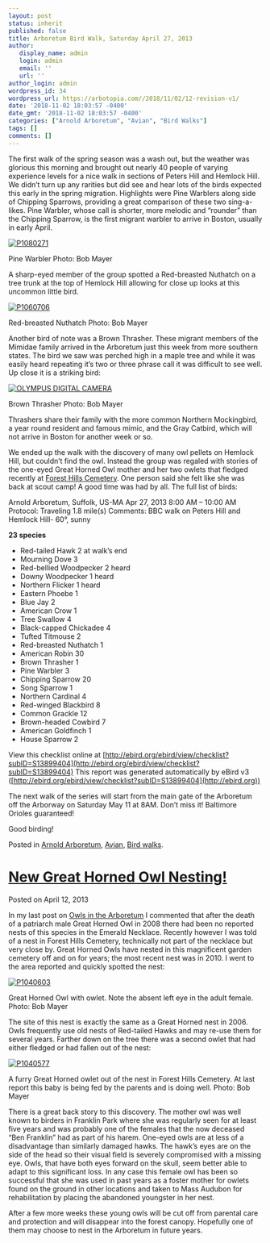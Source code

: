 ```yaml
---
layout: post
status: inherit
published: false
title: Arboretum Bird Walk, Saturday April 27, 2013
author:
   display_name: admin
   login: admin
   email: ''
   url: ''
author_login: admin
wordpress_id: 34
wordpress_url: https://arbotopia.com//2018/11/02/12-revision-v1/
date: '2018-11-02 18:03:57 -0400'
date_gmt: '2018-11-02 18:03:57 -0400'
categories: ["Arnold Arboretum", "Avian", "Bird Walks"]
tags: []
comments: []
---
```


The first walk of the spring season was a wash out, but the weather was glorious this morning and brought out nearly 40 people of varying experience levels for a nice walk in sections of Peters Hill and Hemlock Hill.   We didn’t turn up any rarities but did see and hear lots of the birds expected this early in the spring migration.   Highlights were Pine Warblers along side of Chipping Sparrows, providing a great comparison of these two sing-a- likes.   Pine Warbler, whose call is shorter, more melodic and “rounder” than the Chipping Sparrow, is the first migrant warbler to arrive in Boston, usually in early April.

[![P1080271](images/2013/04/P1080271.jpg)](images/2013/04/P1080271.jpg)

Pine Warbler
Photo: Bob Mayer

A sharp-eyed member of the group spotted a Red-breasted Nuthatch on a tree trunk at the top of Hemlock Hill allowing for close up looks at this uncommon little bird.

[![P1060706](images/2013/04/P1060706.jpg)](images/2013/04/P1060706.jpg)

Red-breasted Nuthatch
Photo: Bob Mayer

Another bird of note was a Brown Thrasher.   These migrant members of the Mimidae family arrived in the Arboretum just this week from more southern states.   The bird we saw was perched high in a maple tree and while it was easily heard repeating it’s two or three phrase call it was difficult to see well.   Up close it is a striking bird:

[![OLYMPUS DIGITAL CAMERA](images/2013/04/P1010021.jpg)](images/2013/04/P1010021.jpg)

Brown Thrasher
Photo: Bob Mayer

Thrashers share their family with the more common Northern Mockingbird, a year round resident and famous mimic, and the Gray Catbird, which will not arrive in Boston for another week or so.

We ended up the walk with the discovery of many owl pellets on Hemlock Hill, but couldn’t find the owl. Instead the group was regaled with stories of the one-eyed Great Horned Owl mother and her two owlets that fledged recently at [Forest Hills Cemetery](https://web.archive.org/web/20140426142538/http://www.arbotopia.com/new-great-horned-owl-nesting/).    One person said she felt like she was back at scout camp!   A good time was had by all.   The full list of birds:

Arnold Arboretum, Suffolk, US-MA
Apr 27, 2013 8:00 AM – 10:00 AM
Protocol: Traveling 1.8 mile(s)
Comments: BBC walk on Peters Hill and Hemlock Hill- 60°, sunny

**23 species**

* Red-tailed Hawk   2 at walk’s end
* Mourning Dove   3
* Red-bellied Woodpecker   2 heard
* Downy Woodpecker   1 heard
* Northern Flicker   1 heard
* Eastern Phoebe   1
* Blue Jay   2
* American Crow   1
* Tree Swallow   4
* Black-capped Chickadee   4
* Tufted Titmouse   2
* Red-breasted Nuthatch   1
* American Robin   30
* Brown Thrasher   1
* Pine Warbler   3
* Chipping Sparrow   20
* Song Sparrow   1
* Northern Cardinal   4
* Red-winged Blackbird   8
* Common Grackle   12
* Brown-headed Cowbird   7
* American Goldfinch   1
* House Sparrow   2

View this checklist online at [http://ebird.org/ebird/view/checklist?subID=S13899404](http://ebird.org/ebird/view/checklist?subID=S13899404) This report was generated automatically by eBird v3 ([http://ebird.org/ebird/view/checklist?subID=S13899404](http://ebird.org))

The next walk of the series will start from the main gate of the Arboretum off the Arborway on Saturday May 11 at 8AM.   Don’t miss it!   Baltimore Orioles guaranteed!

Good birding!

Posted in [Arnold Arboretum](category/arboretum/), [Avian](category/avian/), [Bird walks](category/bird-walks/).

# [New Great Horned Owl Nesting!](https://web.archive.org/web/20140426142538/http://www.arbotopia.com/new-great-horned-owl-nesting/)

Posted on April 12, 2013

In my last post on [Owls in the Arboretum](https://web.archive.org/web/20140426142538/http://www.arbotopia.com/arnold-arboretum-owls/) I commented that after the death of a patriarch male Great Horned Owl in 2008 there had been no reported nests of this species in the Emerald Necklace.   Recently however I was told of a nest in Forest Hills Cemetery, technically not part of the necklace but very close by.   Great Horned Owls have nested in this magnificent garden cemetery off and on for years; the most recent nest was in 2010.   I went to the area reported and quickly spotted the nest:

[![P1040603](images/2013/04/P1040603.jpg)](images/2013/04/P1040603.jpg)

Great Horned Owl with owlet. Note the absent left eye in the adult female.
Photo: Bob Mayer

The site of this nest is exactly the same as a Great Horned nest in 2006.   Owls frequently use old nests of Red-tailed Hawks and may re-use them for several years.   Farther down on the tree there was a second owlet that had either fledged or had fallen out of the nest:

[![P1040577](images/2013/04/P1040577.jpg)](images/2013/04/P1040577.jpg)

A furry Great Horned owlet out of the nest in Forest Hills Cemetery. At last report this baby is being fed by the parents and is doing well.
Photo: Bob Mayer

There is a great back story to this discovery.   The mother owl was well known to birders in Franklin Park where she was regularly seen for at least five years and was probably one of the females that the now deceased “Ben Franklin” had as part of his harem.   One-eyed owls are at less of a disadvantage than similarly damaged hawks. The hawk’s eyes are on the side of the head so their visual field is severely compromised with a missing eye. Owls, that have both eyes forward on the skull, seem better able to adapt to this significant loss.   In any case this female owl has been so successful that she was used in past years as a foster mother for owlets found on the ground in other locations and taken to Mass Audubon for rehabilitation by placing the abandoned youngster in her nest.

After a few more weeks these young owls will be cut off from parental care and protection and will disappear into the forest canopy.   Hopefully one of them may choose to nest in the Arboretum in future years.
